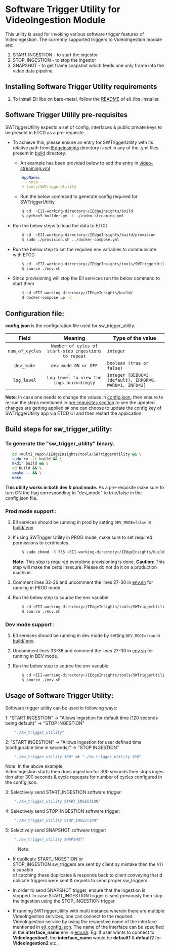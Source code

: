 # Software Trigger Utility for VideoIngestion Module

This utility is used for invoking various software trigger features of VideoIngestion. The currently supported triggers to VideoIngestion module are:
1. START INGESTION - to start the ingestor
2. STOP_INGESTION -  to stop the ingestor
3. SNAPSHOT - to get frame snapshot which feeds one only frame into the video data pipeline.

## Installing Software Trigger Utility requirements

1. To install EII libs on bare-metal, follow the [README](../../common/README.md) of eii_libs_installer.

## Software Trigger Utilily pre-requisites

SWTriggerUtility expects a set of config, interfaces & public private keys to be present in ETCD as a pre-requisite.
* To achieve this, please ensure an entry for SWTriggerUtility with its relative path from [IEdgeInsights](../../) directory is set in any of the .yml files present in [build](../../build) directory.
    * An example has been provided below to add the entry in [video-streaming.yml](../../build/video-streaming.yml)
    ```yml
        AppName:
        ---snip---
        - tools/SWTriggerUtility
    ```

    * Run the below command to generate config required for SWTriggerUtility
    ```sh
        $ cd  <EII-working-directory>/IEdgeInsights/build
        $ python3 builder.py -f ./video-streaming.yml
    ```

* Run the below steps to load the data to ETCD

    ```sh
        $ cd  <EII-working-directory>/IEdgeInsights/build/provision
        $ sudo ./provision.sh ../docker-compose.yml
    ```
* Run the below step to set the required env variables to communicate with ETCD

  ```sh
      $ cd  <EII-working-directory>/IEdgeInsights/tools/SWTriggerUtility
      $ source ./env.sh
  ```

* Since provisioning will stop the EII services run the below command to start them

   ```sh
       $ cd <EII-working-directory>/IEdgeInsights/build/
       $ docker-compose up -d
   ```

## Configuration file:

**config.json** is the configuration file used for sw_trigger_utility.

|       Field      | Meaning |                                       Type of the value                                    |
| :-------------:  | :-----: | ------------------------------------------------------------------------------------ |
| `num_of_cycles`  | `Number of cyles of start-stop ingestions to repeat`   | `integer`                           |
| `dev_mode`       | `dev mode ON or OFF`   | `boolean (true or false)`  |
| `log_level`      | `Log level to view the logs accordingly`   |  `integer [DEBUG=3 (default), ERROR=0, WARN=1, INFO=2]`  |

**Note**: In case one needs to change the values in [config.json](./config.json), then ensure to re-run the steps mentioned in [pre-requisites section](#software-trigger-utilily-pre-requisites) to see the updated changes are getting applied `OR` one can choose to update the config key of SWTriggerUtility app via ETCD UI and then restart the application.

## Build steps for sw_trigger_utility:

### To generate the "sw_trigger_utility"  binary.

```sh
   cd <multi_repo>/IEdgeInsights/tools/SWTriggerUtility && \
   sudo rm -rf build && \
   mkdir build && \
   cd build && \
   cmake .. && \
   make
```

**This utility works in both dev & prod mode.**  As a pre-requisite make sure to turn ON the flag corresponding to "dev_mode" to true/false in the config.json file.

### Prod mode support :

1. EII services should be running in prod by setting `DEV_MODE=false` in [build/.env](../../build/.env)

2. If using SWTrigger Utility in PROD mode, make sure to set required permissions to certificates.

   ```sh
       $ sudo chmod -R 755 <EII-working-directory>/IEdgeInsights/build/provision/Certificates
   ```
    **Note:** This step is required everytime provisioning is done.
    **Caution:** This step will make the certs insecure. Please do not do it on a production machine.


3. Comment lines 33-36 and uncomment the lines 27-30 in [env.sh](./env.sh) for running in PROD mode.

4. Run the below step to source the env variable

    ```sh
        $ cd <EII-working-directory>/IEdgeInsights/tools/SWTriggerUtility
        $ source ./env.sh
    ```

### Dev mode support :

1. EII services should be running in dev mode by setting `DEV_MODE=true` in [build/.env](../../build/.env).

2. Uncomment lines 33-36 and comment the lines 27-30 in [env.sh](./env.sh) for running in DEV mode.

3. Run the below step to source the env variable

    ```sh
        $ cd <EII-working-directory>/IEdgeInsights/tools/SWTriggerUtility
        $ source ./env.sh
    ```

## Usage of Software Trigger Utility:

Software trigger utility can be used in following ways:

1: "START INGESTION" -> "Allows ingestion for default time (120 seconds being default)" -> "STOP INGESTION"
```sh
    "./sw_trigger_utility"
```

2: "START INGESTION" -> "Allows ingestion for user defined time (configurable time in seconds)" -> "STOP INGESTION"
```sh
    "./sw_trigger_utility 300" or "./sw_trigger_utility 300"
```
Note: In the above example, VideoIngestion starts then does ingestion for 300 seconds then stops ingestion after 300 seconds & cycle repeqats for number of cycles configured in the config.json.


3: Selectively send START_INGESTION software trigger:
```sh
    "./sw_trigger_utility START_INGESTION"

```

4: Selectively send STOP_INGESTION software trigger:
```sh
    "./sw_trigger_utility STOP_INGESTION"

```

5: Selectively send SNAPSHOT software trigger:
```sh
    "./sw_trigger_utility SNAPSHOT"

```

> **Note**:  

* If duplicate START_INGESTION or STOP_INGESTION sw_triggers are sent by client by mistake then the VI is capable  of catching these duplicates & responds back to client conveying that duplicate triggers were sent & requets to send proper sw_triggers. 

* In order to send SNAPSHOT trigger, ensure that the ingestion is stopped. In case START_INGESTION trigger is sent previously then stop the ingestion using the STOP_INGESTION trigger.

* If running SWTriggerUtility with multi instance wherein there are multiple VideoIngestion services, one can connect to the required VideoIngestion service by using the respective name of the interface mentioned in [eii_config.json](../../build/provision/config/eii_config.json). The name of the interface can be specified in the **interface_name** env in [env.sh](env.sh). Eg: If user wants to connect to **VideoIngestion1**, the **interface_name** would be **default1** & **default2** for **VideoIngestion2** etc.,
